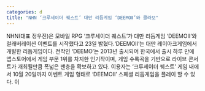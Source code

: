 ```yaml
---
categories: d
title: "NHN ‘크루세이더 퀘스트’ 대만 리듬게임 ‘DEEMOⅡ’와 콜라보"
---
```

NHN(대표 정우진)은 모바일 RPG ‘크루세이더 퀘스트’가 대만 리듬게임 ‘DEEMOⅡ’와 컬래버레이션 이벤트를 시작했다고 23일 밝혔다.‘DEEMOⅡ’는 대만 레이아크게임에서 개발한 리듬게임이다. 전작인 ‘DEEMO’는 2013년 출시되어 한국에서 출시 하루 만에 앱스토어에서 게임 부문 1위를 차지한 인기작이며, 게임 수록곡을 기반으로 라이브 콘서트가 개최될만큼 폭넓은 팬층을 확보하고 있다. 이용자는 ‘크루세이더 퀘스트’ 게임 내에서 10월 20일까지 이벤트 게임 형태로 ‘DEEMOⅡ’ 스페셜 리듬게임을 플레이 할 수 있다. 이